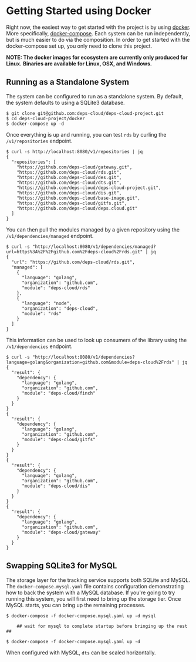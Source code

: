 # Getting Started using Docker

Right now, the easiest way to get started with the project is by using [docker](https://www.docker.com/).
More specifically, [docker-compose](https://docs.docker.com/compose/).
Each system can be run independently, but is much easier to do via the composition.
In order to get started with the docker-compose set up, you only need to clone this project.

**NOTE: The docker images for ecosystem are currently only produced for Linux.**
**Binaries are available for Linux, OSX, and Windows.**

## Running as a Standalone System

The system can be configured to run as a standalone system.
By default, the system defaults to using a SQLite3 database.

```
$ git clone git@github.com:deps-cloud/deps-cloud-project.git
$ cd deps-cloud-project/docker
$ docker-compose up -d
```

Once everything is up and running, you can test `rds` by curling the `/v1/repositories` endpoint.

```
$ curl -s http://localhost:8080/v1/repositories | jq
{
  "repositories": [
    "https://github.com/deps-cloud/gateway.git",
    "https://github.com/deps-cloud/rds.git",
    "https://github.com/deps-cloud/des.git",
    "https://github.com/deps-cloud/dts.git",
    "https://github.com/deps-cloud/deps-cloud-project.git",
    "https://github.com/deps-cloud/dis.git",
    "https://github.com/deps-cloud/base-image.git",
    "https://github.com/deps-cloud/gitfs.git",
    "https://github.com/deps-cloud/deps.cloud.git"
  ]
}
```

You can then pull the modules managed by a given repository using the `/v1/dependencies/managed` endpoint.

```
$ curl -s "http://localhost:8080/v1/dependencies/managed?url=https%3A%2F%2Fgithub.com%2Fdeps-cloud%2Frds.git" | jq
{
  "url": "https://github.com/deps-cloud/rds.git",
  "managed": [
    {
      "language": "golang",
      "organization": "github.com",
      "module": "deps-cloud/rds"
    },
    {
      "language": "node",
      "organization": "deps-cloud",
      "module": "rds"
    }
  ]
}
```

This information can be used to look up consumers of the library using the `/v1/dependencies` endpoint.

```
$ curl -s "http://localhost:8080/v1/dependencies?language=golang&organization=github.com&module=deps-cloud%2Frds" | jq
{
  "result": {
    "dependency": {
      "language": "golang",
      "organization": "github.com",
      "module": "deps-cloud/finch"
    }
  }
}
{
  "result": {
    "dependency": {
      "language": "golang",
      "organization": "github.com",
      "module": "deps-cloud/gitfs"
    }
  }
}
{
  "result": {
    "dependency": {
      "language": "golang",
      "organization": "github.com",
      "module": "deps-cloud/dis"
    }
  }
}
{
  "result": {
    "dependency": {
      "language": "golang",
      "organization": "github.com",
      "module": "deps-cloud/gateway"
    }
  }
}
```

## Swapping SQLite3 for MySQL

The storage layer for the tracking service supports both SQLite and MySQL.
The `docker-compose.mysql.yaml` file contains configuration demonstrating how to back the system with a MySQL database.
If you're going to try running this system, you will first need to bring up the storage tier.
Once MySQL starts, you can bring up the remaining processes.

```
$ docker-compose -f docker-compose.mysql.yaml up -d mysql

    ## wait for mysql to complete startup before bringing up the rest ##

$ docker-compose -f docker-compose.mysql.yaml up -d
```

When configured with MySQL, `dts` can be scaled horizontally.
